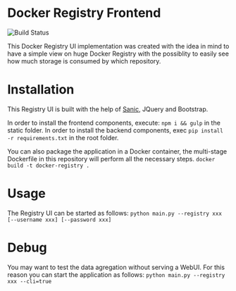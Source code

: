 # Docker Registry Frontend

![Build Status](https://travis-ci.org/3r1co/registry-frontend.svg?branch=master)


This Docker Registry UI implementation was created with the idea in mind to have a simple view on huge Docker Registry with the possiblity to easily see how much storage is consumed by which repository.

# Installation

This Registry UI is built with the help of [Sanic](https://github.com/huge-success/sanic), JQuery and Bootstrap.

In order to install the frontend components, execute: ```npm i && gulp``` in the static folder.
In order to install the backend components, exec ```pip install -r requirements.txt``` in the root folder.

You can also package the application in a Docker container, the multi-stage Dockerfile in this repository will perform all the necessary steps. 
```docker build -t docker-registry .```

# Usage

The Registry UI can be started as follows: `python main.py --registry xxx [--username xxx] [--password xxx]`

# Debug

You may want to test the data agregation without serving a WebUI. For this reason you can start the application as follows: `python main.py --registry xxx --cli=true`
